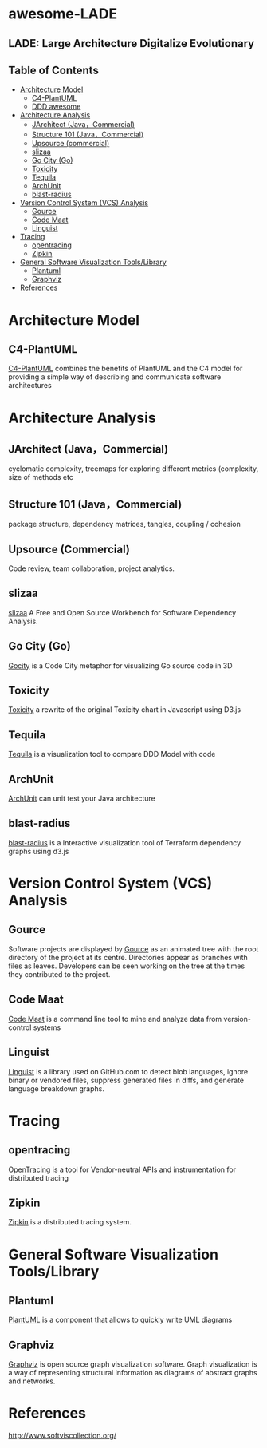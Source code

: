 # awesome-LADE
LADE: Large Architecture Digitalize Evolutionary
---

## Table of Contents

* [Architecture Model](#architecture-model)
    * [C4-PlantUML](#c4-plantuml)
    * [DDD awesome](https://github.com/heynickc/awesome-ddd)
* [Architecture Analysis](#architecture-analysis)
    * [JArchitect (Java，Commercial)](#jarchitect-javacommercial)
    * [Structure 101 (Java，Commercial)](#structure-101-javacommercial)
    * [Upsource (commercial)](#upsource-commercial)
    * [slizaa](#slizaa)
    * [Go City (Go)](#go-city-go)
    * [Toxicity](#toxicity)
    * [Tequila](#tequila)
    * [ArchUnit](#archunit)
    * [blast-radius](#blast-radius)
* [Version Control System (VCS) Analysis](#version-control-system-vcs-analysis)
    * [Gource](#gource)
    * [Code Maat](#code-maat)
    * [Linguist](#linguist)
* [Tracing](#tracing)
    * [opentracing](#opentracing)
    * [Zipkin](#zipkin)
* [General Software Visualization Tools/Library](#general-software-visualization-toolslibrary)
    * [Plantuml](#plantuml)
    * [Graphviz](#graphviz)
* [References](#references)

Architecture Model
===

C4-PlantUML
---
[C4-PlantUML](https://github.com/RicardoNiepel/C4-PlantUML) combines the benefits of PlantUML and the C4 model for providing a simple way of describing and communicate software architectures 

Architecture Analysis
===

JArchitect (Java，Commercial)
---
cyclomatic complexity, treemaps for exploring different metrics (complexity, size of methods etc

Structure 101 (Java，Commercial)
---
package structure, dependency matrices, tangles, coupling / cohesion

Upsource (Commercial)
---
Code review, team collaboration, project analytics.

slizaa
---
[slizaa](http://www.slizaa.org/) A Free and Open Source Workbench for Software Dependency Analysis.

Go City (Go)
---
[Gocity](https://github.com/rodrigo-brito/gocity) is a Code City metaphor for visualizing Go source code in 3D

Toxicity
---
[Toxicity](https://github.com/softvis/toxicity-reloaded) a rewrite of the original Toxicity chart in Javascript using D3.js

Tequila
---
[Tequila](https://github.com/newlee/tequila) is a visualization tool to compare DDD Model with code

ArchUnit
---
[ArchUnit](https://www.archunit.org/) can unit test your Java architecture

blast-radius
---
[blast-radius](https://github.com/28mm/blast-radius) is a Interactive visualization tool of Terraform dependency graphs using d3.js

Version Control System (VCS) Analysis
===

Gource
---
Software projects are displayed by [Gource](https://gource.io/) as an animated tree with the root directory of the project at its centre. Directories appear as branches with files as leaves. Developers can be seen working on the tree at the times they contributed to the project.

Code Maat
---
[Code Maat](https://github.com/adamtornhill/code-maat) is a command line tool to mine and analyze data from version-control systems

Linguist
---
[Linguist](https://github.com/github/linguist) is a library used on GitHub.com to detect blob languages, ignore binary or vendored files, suppress generated files in diffs, and generate language breakdown graphs.


Tracing
===

opentracing
---
[OpenTracing](https://opentracing.io/) is a tool for Vendor-neutral APIs and instrumentation for distributed tracing

Zipkin
---
[Zipkin](https://zipkin.io/) is a distributed tracing system.

General Software Visualization Tools/Library
===

Plantuml
---
[PlantUML](http://plantuml.com/) is a component that allows to quickly write UML diagrams

Graphviz
---
[Graphviz](https://graphviz.gitlab.io/) is open source graph visualization software. Graph visualization is a way of representing structural information as diagrams of abstract graphs and networks.

References
===
http://www.softviscollection.org/
